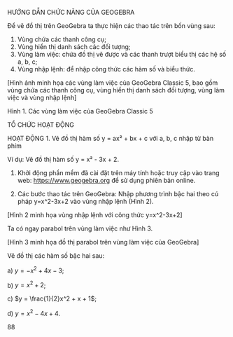 HƯỚNG DẪN CHỨC NĂNG CỦA GEOGEBRA

Để vẽ đồ thị trên GeoGebra ta thực hiện các thao tác trên bốn vùng sau:

1. Vùng chứa các thanh công cụ;
2. Vùng hiển thị danh sách các đối tượng;
3. Vùng làm việc: chứa đồ thị vẽ được và các thanh trượt biểu thị các hệ số a, b, c;
4. Vùng nhập lệnh: để nhập công thức các hàm số và biểu thức.

[Hình ảnh minh họa các vùng làm việc của GeoGebra Classic 5, bao gồm vùng chứa các thanh công cụ, vùng hiển thị danh sách đối tượng, vùng làm việc và vùng nhập lệnh]

Hình 1. Các vùng làm việc của GeoGebra Classic 5

TỔ CHỨC HOẠT ĐỘNG

HOẠT ĐỘNG 1. Vẽ đồ thị hàm số y = ax² + bx + c với a, b, c nhập từ bàn phím

Ví dụ: Vẽ đồ thị hàm số y = x² - 3x + 2.

1. Khởi động phần mềm đã cài đặt trên máy tính hoặc truy cập vào trang web: https://www.geogebra.org để sử dụng phiên bản online.

2. Các bước thao tác trên GeoGebra:
Nhập phương trình bậc hai theo cú pháp y=x^2-3x+2 vào vùng nhập lệnh (Hình 2).

[Hình 2 minh họa vùng nhập lệnh với công thức y=x^2-3x+2]

Ta có ngay parabol trên vùng làm việc như Hình 3.

[Hình 3 minh họa đồ thị parabol trên vùng làm việc của GeoGebra]

Vẽ đồ thị các hàm số bậc hai sau:

a) $y = -x^2 + 4x - 3$;

b) $y = x^2 + 2$;

c) $y = \frac{1}{2}x^2 + x + 1$;

d) $y = x^2 - 4x + 4$.

88